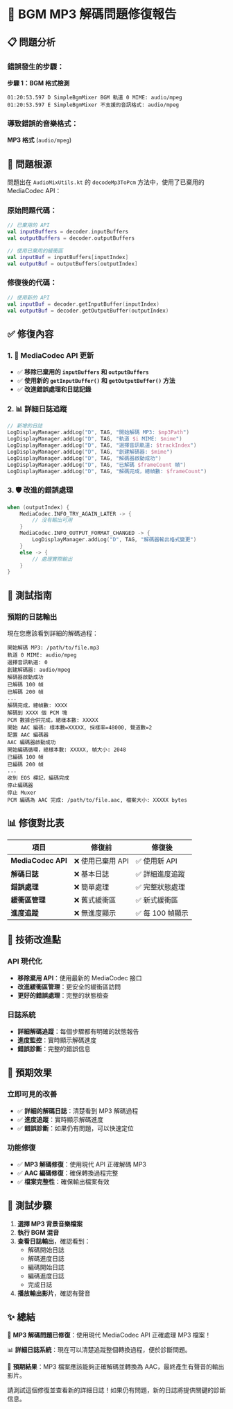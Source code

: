 # 🔧 BGM MP3 解碼問題修復報告

## 📋 問題分析

### 錯誤發生的步驟：
**步驟 1：BGM 格式檢測**
```
01:20:53.597 D SimpleBgmMixer BGM 軌道 0 MIME: audio/mpeg
01:20:53.597 E SimpleBgmMixer 不支援的音訊格式: audio/mpeg
```

### 導致錯誤的音樂格式：
**MP3 格式** (`audio/mpeg`)

## 🚨 問題根源

問題出在 `AudioMixUtils.kt` 的 `decodeMp3ToPcm` 方法中，使用了已棄用的 MediaCodec API：

### 原始問題代碼：
```kotlin
// 已棄用的 API
val inputBuffers = decoder.inputBuffers
val outputBuffers = decoder.outputBuffers

// 使用已棄用的緩衝區
val inputBuf = inputBuffers[inputIndex]
val outputBuf = outputBuffers[outputIndex]
```

### 修復後的代碼：
```kotlin
// 使用新的 API
val inputBuf = decoder.getInputBuffer(inputIndex)
val outputBuf = decoder.getOutputBuffer(outputIndex)
```

## ✅ 修復內容

### 1. 🔧 MediaCodec API 更新
- ✅ **移除已棄用的 `inputBuffers` 和 `outputBuffers`**
- ✅ **使用新的 `getInputBuffer()` 和 `getOutputBuffer()` 方法**
- ✅ **改進錯誤處理和日誌記錄**

### 2. 📊 詳細日誌追蹤
```kotlin
// 新增的日誌
LogDisplayManager.addLog("D", TAG, "開始解碼 MP3: $mp3Path")
LogDisplayManager.addLog("D", TAG, "軌道 $i MIME: $mime")
LogDisplayManager.addLog("D", TAG, "選擇音訊軌道: $trackIndex")
LogDisplayManager.addLog("D", TAG, "創建解碼器: $mime")
LogDisplayManager.addLog("D", TAG, "解碼器啟動成功")
LogDisplayManager.addLog("D", TAG, "已解碼 $frameCount 幀")
LogDisplayManager.addLog("D", TAG, "解碼完成，總幀數: $frameCount")
```

### 3. 🛡️ 改進的錯誤處理
```kotlin
when (outputIndex) {
    MediaCodec.INFO_TRY_AGAIN_LATER -> {
        // 沒有輸出可用
    }
    MediaCodec.INFO_OUTPUT_FORMAT_CHANGED -> {
        LogDisplayManager.addLog("D", TAG, "解碼器輸出格式變更")
    }
    else -> {
        // 處理實際輸出
    }
}
```

## 🧪 測試指南

### 預期的日誌輸出
現在您應該看到詳細的解碼過程：

```
開始解碼 MP3: /path/to/file.mp3
軌道 0 MIME: audio/mpeg
選擇音訊軌道: 0
創建解碼器: audio/mpeg
解碼器啟動成功
已解碼 100 幀
已解碼 200 幀
...
解碼完成，總幀數: XXXX
解碼到 XXXX 個 PCM 塊
PCM 數據合併完成，總樣本數: XXXXX
開始 AAC 編碼: 樣本數=XXXXX, 採樣率=48000, 聲道數=2
配置 AAC 編碼器
AAC 編碼器啟動成功
開始編碼循環，總樣本數: XXXXX, 幀大小: 2048
已編碼 100 幀
已編碼 200 幀
...
收到 EOS 標記，編碼完成
停止編碼器
停止 Muxer
PCM 編碼為 AAC 完成: /path/to/file.aac, 檔案大小: XXXXX bytes
```

## 📊 修復對比表

| 項目 | 修復前 | 修復後 |
|------|--------|--------|
| **MediaCodec API** | ❌ 使用已棄用 API | ✅ 使用新 API |
| **解碼日誌** | ❌ 基本日誌 | ✅ 詳細進度追蹤 |
| **錯誤處理** | ❌ 簡單處理 | ✅ 完整狀態處理 |
| **緩衝區管理** | ❌ 舊式緩衝區 | ✅ 新式緩衝區 |
| **進度追蹤** | ❌ 無進度顯示 | ✅ 每 100 幀顯示 |

## 🎯 技術改進點

### API 現代化
- **移除棄用 API**：使用最新的 MediaCodec 接口
- **改進緩衝區管理**：更安全的緩衝區訪問
- **更好的錯誤處理**：完整的狀態檢查

### 日誌系統
- **詳細解碼追蹤**：每個步驟都有明確的狀態報告
- **進度監控**：實時顯示解碼進度
- **錯誤診斷**：完整的錯誤信息

## 🚀 預期效果

### 立即可見的改善
- ✅ **詳細的解碼日誌**：清楚看到 MP3 解碼過程
- ✅ **進度追蹤**：實時顯示解碼進度
- ✅ **錯誤診斷**：如果仍有問題，可以快速定位

### 功能修復
- ✅ **MP3 解碼修復**：使用現代 API 正確解碼 MP3
- ✅ **AAC 編碼修復**：確保轉換過程完整
- ✅ **檔案完整性**：確保輸出檔案有效

## 📝 測試步驟

1. **選擇 MP3 背景音樂檔案**
2. **執行 BGM 混音**
3. **查看日誌輸出**，確認看到：
   - 解碼開始日誌
   - 解碼進度日誌
   - 編碼開始日誌
   - 編碼進度日誌
   - 完成日誌
4. **播放輸出影片**，確認有聲音

## ✨ 總結

🔧 **MP3 解碼問題已修復**：使用現代 MediaCodec API 正確處理 MP3 檔案！

📊 **詳細日誌系統**：現在可以清楚追蹤整個轉換過程，便於診斷問題。

🎵 **預期結果**：MP3 檔案應該能夠正確解碼並轉換為 AAC，最終產生有聲音的輸出影片。

請測試這個修復並查看新的詳細日誌！如果仍有問題，新的日誌將提供關鍵的診斷信息。
